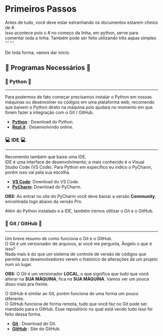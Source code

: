 
# Primeiros Passos

Antes de tudo, você deve estar estranhando os documentos estarem cheios de #.  
Isso acontece pois o # no começo da linha, em python, serve para comentar toda a linha.
Também pode ser feito utilizando três aspas simples ''' '''.  

De toda forma, vamos dar início.  

## 📖 Programas Necessários 📖 

### 🐍 Python 🐍 
___

Para podermos de fato começar precisamos instalar o Python em nossas máquinas ou desenvolver os códigos em uma plataforma web, recomendo que baixem o Python direto na máquina pois ajudará no momento em que forem fazer a integração com o Git / GitHub.

 - [**Python**](https://www.python.org/downloads/release/python-3123/) : Download do Python.
 - [**Repl.it**](https://replit.com/) : Desenvolvindo online.  

### 💻 IDE 💻
___

Recomendo também que baixe uma IDE.  
IDE é uma interface de desenvolvimento, a mais conhecido é o Visual Studio Code (VS Code). Para Python em específico eu indico o PyCharm, porém isso vai pela sua escolha.

 - [**VS Code**](https://code.visualstudio.com/download): Download do VS Code.
 - [**PyCharm**](https://www.jetbrains.com/pt-br/pycharm/download/?section=windows): Download do PyCharm.

**OBS:** Ao entrar no site do PyCharm você deve baixar a versão **Community**, encontrada logo abaixo da versão Pro.  
  
Além do Python instalado e a IDE, também iremos utilizar o Git e o GitHub.

### 📃 Git / GitHub 📃
___

Um breve resumo de como funciona o Git e o GitHub.  
O Git é um versionador de arquivos, aí você me pergunta, Ângelo o que é isso?  
Nada mais é do que um sistema de controle de versão de códigos que permite aos desenvolvedores verem o histórico de alterações de um projeto num só lugar.

**OBS:** O Git é um versionador **LOCAL**, o que significa que tudo que você alterar na **SUA MÁQUINA**, fica na **SUA MÁQUINA**. Vamos ver um pouca disso mais pra frente.

O GitHub é similar ao Git, porém funciona de uma forma um pouco diferente.  
O GitHub funciona de forma remota, tudo que você faz no Git pode ser mandado
para o GitHub.
Esse repositório no qual está vendo tudo isso foi feito dessa forma.

 - [**Git**]( https://git-scm.com/downloads) : Download do Git.
 - [**GitHub**](https://github.com/) : Site do GitHub.
